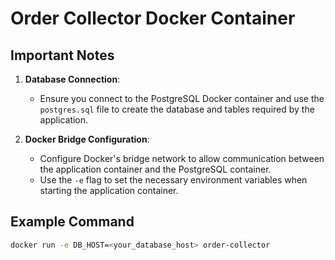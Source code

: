 # Order Collector Docker Container

## Important Notes

1. **Database Connection**:
    - Ensure you connect to the PostgreSQL Docker container and use the `postgres.sql` file to create the database and tables required by the application.

2. **Docker Bridge Configuration**:
    - Configure Docker's bridge network to allow communication between the application container and the PostgreSQL container.
    - Use the `-e` flag to set the necessary environment variables when starting the application container.

## Example Command

```bash
docker run -e DB_HOST=<your_database_host> order-collector
```